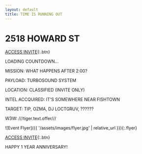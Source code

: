 ```yaml
---
layout: default
title: TIME IS RUNNING OUT
---
```


# 2518 HOWARD ST

[ACCESS INVITE](https://lu.ma/dd28enwe){:.btn}

<div id="countdown">LOADING COUNTDOWN...</div>

MISSION: WHAT HAPPENS AFTER 2:00?

PAYLOAD: TURBOSOUND SYSTEM

LOCATION: CLASSIFIED (INVITE ONLY)

INTEL ACCQUIRED: IT'S SOMEWHERE NEAR FISHTOWN

TARGET: TIP, OZMA, DJ LOCTGRUV, ??????

W3W: ///tiger.text.offer///

![Event Flyer]({{ '/assets/images/flyer.jpg' | relative_url }}){:.flyer}

[ACCESS INVITE](https://lu.ma/dd28enwe){:.btn}

<p class="anniversary">HAPPY 1 YEAR ANNIVERSARY!</p>
